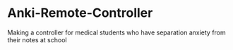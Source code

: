 # Anki-Remote-Controller
Making a controller for medical students who have separation anxiety from their notes at school
